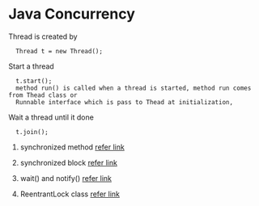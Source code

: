 # Java Concurrency

  Thread is created by 
  
      Thread t = new Thread();
  
  Start a thread
  
      t.start();
      method run() is called when a thread is started, method run comes from Thead class or 
      Runnable interface which is pass to Thead at initialization, 
      
  Wait a thread until it done
  
      t.join();
    


1. synchronized method [refer link](https://github.com/colenhuttran/java-concurrent/tree/master/synchronized-method/src/com)

2. synchronized block [refer link](https://github.com/colenhuttran/java-concurrent/tree/master/synchronized-block/src/com)

3. wait() and notify() [refer link](https://github.com/colenhuttran/java-concurrent/tree/master/wait-notify/src/com)

4. ReentrantLock class [refer link](https://github.com/colenhuttran/java-concurrent/tree/master/lock-reentrantlock/src/com)


